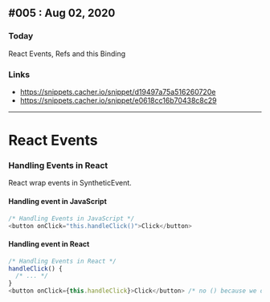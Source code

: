 ## #005 : Aug 02, 2020
### Today
React Events, Refs and this Binding
### Links
- https://snippets.cacher.io/snippet/d19497a75a516260720e  
- https://snippets.cacher.io/snippet/e0618cc16b70438c8c29

---

# React Events
### Handling Events in React

React wrap events in SyntheticEvent.  

#### Handling event in JavaScript
```js
/* Handling Events in JavaScript */
<button onClick="this.handleClick()">Click</button>
```

#### Handling event in React
```js
/* Handling Events in React */
handleClick() {
  /* ... */
}
<button onClick={this.handleClick}>Click</button> /* no () because we don't want to run when page loaded, but when component mounted. */
```


